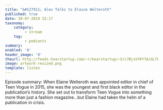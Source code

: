 ```yaml
---
title: "&#127911; Alex Talks to Elaine Welteroth"
published: true
date: 30-07-2019 15:17
taxonomy:
    category:
         - stream
    tag:
         - podcasts
summary:
enabled: '0'
header_image: '0'
theurl: http://feeds.hearstartup.com/~r/hearstartup/~5/c7BjsVYKY7A/GLT8111974393.mp3
image: artwork-resized.png
template: listen
---
```

 
Episode summary: When Elaine Welteroth was appointed editor in chief of Teen Vogue in 2015, she was the youngest and first black editor in the publication’s history. She set out to transform Teen Vogue into something more than just a fashion magazine…but Elaine had taken the helm of a publication in crisis.
